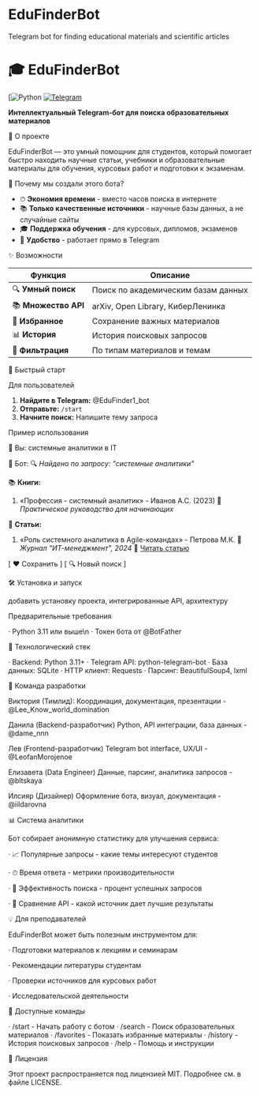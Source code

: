 # EduFinderBot
Telegram bot for finding educational materials and scientific articles
# 🎓 EduFinderBot

[![Python](https://www.python.org/downloads/)
[![Telegram](https://desktop.telegram.org/)](https://telegram.org/android?setln=ru&ysclid=mgzdlmah7o238445997)

**Интеллектуальный Telegram-бот для поиска образовательных материалов**

📖 О проекте

EduFinderBot — это умный помощник для студентов, который помогает быстро находить научные статьи, учебники и образовательные материалы для обучения, курсовых работ и подготовки к экзаменам.

🎯 Почему мы создали этого бота?

- ⏱ **Экономия времени** - вместо часов поиска в интернете
- 📚 **Только качественные источники** - научные базы данных, а не случайные сайты
- 🎓 **Поддержка обучения** - для курсовых, дипломов, экзаменов
- 💬 **Удобство** - работает прямо в Telegram

✨ Возможности

| Функция | Описание |
|---------|----------|
| 🔍 **Умный поиск** | Поиск по академическим базам данных |
| 📚 **Множество API** | arXiv, Open Library, КиберЛенинка |
| 💾 **Избранное** | Сохранение важных материалов |
| 📊 **История** | История поисковых запросов |
| 🎯 **Фильтрация** | По типам материалов и темам |

🚀 Быстрый старт

Для пользователей

1. **Найдите в Telegram:** @EduFinder1_bot
2. **Отправьте:** `/start`
3. **Начните поиск:** Напишите тему запроса

Пример использования

👤 Вы: системные аналитики в IT

🤖 Бот: 🔍 *Найдено по запросу: "системные аналитики"*

📚 **Книги:**
1. «Профессия - системный аналитик» - Иванов А.С. (2023)
   📖 _Практическое руководство для начинающих_

📄 **Статьи:**
1. «Роль системного аналитика в Agile-командах» - Петрова М.К.
   🏢 _Журнал "ИТ-менеджмент", 2024_
   🔗 [Читать статью](ссылка)

[ ❤️ Сохранить ] [ 🔍 Новый поиск ]

🛠 Установка и запуск

добавить установку проекта, интегрированные API, архитектуру

Предварительные требования

· Python 3.11 или выше\n
· Токен бота от @BotFather

🔧 Технологический стек

· Backend: Python 3.11+
· Telegram API: python-telegram-bot
· База данных: SQLite
· HTTP клиент: Requests
· Парсинг: BeautifulSoup4, lxml

👥 Команда разработки

Виктория (Тимлид): Координация, документация, презентации - @Lee_Know_world_domination

Данила (Backend-разработчик) Python, API интеграции, база данных - @dame_nnn

Лев (Frontend-разработчик) Telegram bot interface, UX/UI - @LeofanMorojenoe

Елизавета (Data Engineer) Данные, парсинг, аналитика запросов - @bltskaya

Илсияр (Дизайнер) Оформление бота, визуал, документация - @iildarovna

📊 Система аналитики

Бот собирает анонимную статистику для улучшения сервиса:

· 📈 Популярные запросы - какие темы интересуют студентов

· ⏱ Время ответа - метрики производительности

· 🎯 Эффективность поиска - процент успешных запросов

· 🔧 Сравнение API - какой источник дает лучшие результаты

💡 Для преподавателей

EduFinderBot может быть полезным инструментом для:

· Подготовки материалов к лекциям и семинарам

· Рекомендации литературы студентам

· Проверки источников для курсовых работ

· Исследовательской деятельности

📝 Доступные команды

· /start - Начать работу с ботом
· /search - Поиск образовательных материалов
· /favorites - Показать избранные материалы
· /history - История поисковых запросов
· /help - Помощь и инструкции

📄 Лицензия

Этот проект распространяется под лицензией MIT. Подробнее см. в файле LICENSE.
